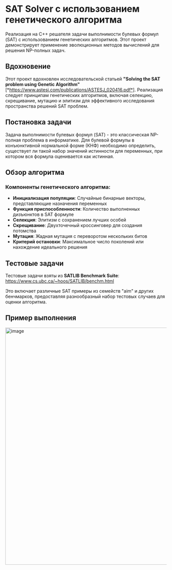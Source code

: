 # SAT Solver с использованием генетического алгоритма

Реализация на C++ решателя задачи выполнимости булевых формул (SAT) с использованием генетических алгоритмов. Этот проект демонстрирует применение эволюционных методов вычислений для решения NP-полных задач.

## Вдохновение

Этот проект вдохновлен исследовательской статьей **"Solving the SAT problem using Genetic Algorithm"** [*https://www.astesj.com/publications/ASTESJ_020416.pdf*]. Реализация следует принципам генетических алгоритмов, включая селекцию, скрещивание, мутацию и элитизм для эффективного исследования пространства решений SAT проблем.

## Постановка задачи

Задача выполнимости булевых формул (SAT) - это классическая NP-полная проблема в информатике. Для булевой формулы в конъюнктивной нормальной форме (КНФ) необходимо определить, существует ли такой набор значений истинности для переменных, при котором вся формула оценивается как истинная.

## Обзор алгоритма

### Компоненты генетического алгоритма:
- **Инициализация популяции**: Случайные бинарные векторы, представляющие назначения переменных
- **Функция приспособленности**: Количество выполненных дизъюнктов в SAT формуле
- **Селекция**: Элитизм с сохранением лучших особей
- **Скрещивание**: Двухточечный кроссинговер для создания потомства
- **Мутация**: Жадная мутация с переворотом нескольких битов
- **Критерий остановки**: Максимальное число поколений или нахождение идеального решения

## Тестовые задачи

Тестовые задачи взяты из **SATLIB Benchmark Suite**:
https://www.cs.ubc.ca/~hoos/SATLIB/benchm.html

Это включает различные SAT примеры из семейств "aim" и других бенчмарков, предоставляя разнообразный набор тестовых случаев для оценки алгоритма.

## Пример выполнения

<img width="696" height="740" alt="image" src="https://github.com/user-attachments/assets/22872617-4ab3-4da1-ac4b-37451354b92f" />

